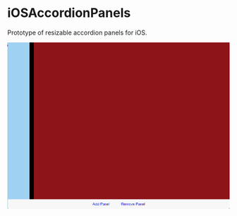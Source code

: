 # iOSAccordionPanels
Prototype of resizable accordion panels for iOS.

![](https://github.com/MrNickBarker/iOSAccordionPanels/blob/master/AccordionPanels.gif)
